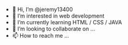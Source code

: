 - 👋 Hi, I’m @jeremy13400
- 👀 I’m interested in web development 
- 🌱 I’m currently learning HTML / CSS / JAVA
- 💞️ I’m looking to collaborate on ...
- 📫 How to reach me ...

<!---
jeremy13400/jeremy13400 is a ✨ special ✨ repository because its `README.md` (this file) appears on your GitHub profile.
You can click the Preview link to take a look at your changes.
--->
